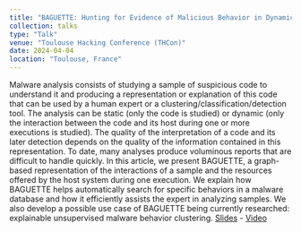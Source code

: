 ```yaml
---
title: "BAGUETTE: Hunting for Evidence of Malicious Behavior in Dynamic Analysis Reports"
collection: talks
type: "Talk"
venue: "Toulouse Hacking Conference (THCon)"
date: 2024-04-04
location: "Toulouse, France"
---
```


Malware analysis consists of studying a sample of suspicious code to understand it and producing a representation or explanation of this code that can be used by a human expert or a clustering/classification/detection tool. The analysis can be static (only the code is studied) or dynamic (only the interaction between the code and its host during one or more executions is studied). The quality of the interpretation of a code and its later detection depends on the quality of the information contained in this representation. To date, many analyses produce voluminous reports that are difficult to handle quickly. In this article, we present BAGUETTE, a graph-based representation of the interactions of a sample and the resources offered by the host system during one execution. We explain how BAGUETTE helps automatically search for specific behaviors in a malware database and how it efficiently assists the expert in analyzing samples. We also develop a possible use case of BAGUETTE being currently researched: explainable unsupervised malware behavior clustering. [Slides](https://pfgimenez.fr/files/thcon24.pdf) - [Video](https://www.youtube.com/live/FJqWGK_SjHI?si=-bTJnVWmirAsZmCJ&t=6470)
